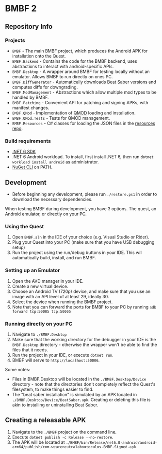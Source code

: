 ﻿# BMBF 2

## Repository Info

### Projects
- `BMBF` - The main BMBF project, which produces the Android APK for installation onto the Quest.
- `BMBF.Backend` - Contains the code for the BMBF backend, uses abstractions to interact with android-specific APIs. 
- `BMBF.Desktop` - A wrapper around BMBF for testing locally without an emulator. Allows BMBF to run directly on ones PC.
- `BMBF.DiffGenerator` - Automatically downloads Beat Saber versions and computes diffs for downgrading.
- `BMBF.ModManagement` - Abstractions which allow multiple mod types to be handled by BMBF.
- `BMBF.Patching` - Convenient API for patching and signing APKs, with manifest changes.
- `BMBF.QMod` - Implementation of [QMOD](https://github.com/Lauriethefish/QuestPatcher.QMod) loading and installation.
- `BMBF.QMod.Tests` - Tests for QMOD management.
- `BMBF.Resources` - C# classes for loading the JSON files in the [resources repo](https://github.com/BMBF/resources).

### Build requirements
- [.NET 6 SDK](https://dotnet.microsoft.com/en-us/download/dotnet/6.0)
- .NET 6 Android workload. To install, first install .NET 6, then run `dotnet workload install android` as administrator.
- [NuGet CLI](https://www.nuget.org/downloads) on PATH. 

## Development

- Before beginning any development, please run `./restore.ps1` in order to download the necessary dependencies.

When testing BMBF during development, you have 3 options. The quest, an Android emulator, or directly on your PC.

### Using the Quest
1. Open `BMBF.sln` in the IDE of your choice (e.g. Visual Studio or Rider). 
2. Plug your Quest into your PC (make sure that you have USB debugging setup)
3. Run the project using the run/debug buttons in your IDE. This will automatically build, install, and run BMBF.

### Setting up an Emulator
1. Open the AVD manager in your IDE.
2. Create a new virtual device.
3. Choose an Android TV (720p) device, and make sure that you use an image with an API level of at least 29, ideally 30.
4. Select the device when running the BMBF project.
5. Note that you can forward the ports for BMBF to your PC by running `adb forward tcp:50005 tcp:50005`

### Running directly on your PC
1. Navigate to `./BMBF.Desktop`
2. Make sure that the working directory for the debugger in your IDE is the `BMBF.Desktop` directory - otherwise the wrapper won't be able to find the files that it needs.
3. Run the project in your IDE, or execute `dotnet run`.
4. BMBF will serve to `http://localhost:50006`.

Some notes:
- Files in BMBF.Desktop will be located in the `./BMBF.Desktop/Device` directory - note that the directories don't completely reflect the Quest's filesystem, to make things easier to find.
- The "beat saber installation" is simulated by an APK located in `./BMBF.Desktop/Device/BeatSaber.apk`. Creating or deleting this file is akin to installing or uninstalling Beat Saber.


## Creating a releasable APK
1. Navigate to the `./BMBF` project on the command line.
2. Execute `dotnet publish -c Release --no-restore`.
3. The APK will be located at `./BMBF/bin/Release/net6.0-android/android-arm64/publish/com.weareneutralaboutoculus.BMBF-Signed.apk`

